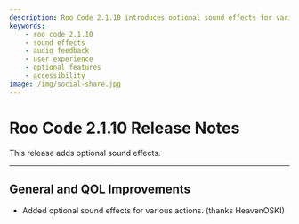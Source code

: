```yaml
---
description: Roo Code 2.1.10 introduces optional sound effects for various actions, enhancing user experience with audio feedback. Thanks to HeavenOSK!
keywords:
    - roo code 2.1.10
    - sound effects
    - audio feedback
    - user experience
    - optional features
    - accessibility
image: /img/social-share.jpg
---
```


# Roo Code 2.1.10 Release Notes

This release adds optional sound effects.

---

## General and QOL Improvements

- Added optional sound effects for various actions. (thanks HeavenOSK!)
